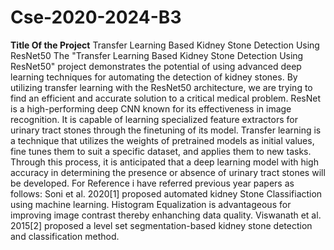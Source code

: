 # Cse-2020-2024-B3
****Title Of the Project**** Transfer Learning Based Kidney Stone Detection Using ResNet50
The "Transfer Learning Based Kidney Stone Detection Using ResNet50" project demonstrates the potential of using advanced deep learning techniques for automating the detection of kidney stones.
By utilizing transfer learning with the ResNet50 architecture, we are trying to find an efficient and accurate solution to a critical medical problem.
ResNet is a high-performing deep CNN known for its effectiveness in image recognition. 
It is capable of learning specialized feature extractors for urinary tract stones through the finetuning of its model. 
Transfer learning  is a technique that utilizes the weights of pretrained models as initial values, fine tunes them to suit a specific dataset, and applies them to new tasks. 
Through this process, it is anticipated that a deep learning model with high accuracy in determining the presence or absence of urinary tract stones will be developed.
For Reference i have referred previous year  papers as follows:
Soni et al. 2020[1] proposed  automated kidney Stone Classifiaction using machine learning.
Histogram Equalization is advantageous for improving image contrast thereby enhanching data quality.
Viswanath et al. 2015[2] proposed a level set segmentation-based kidney stone detection and classification method.
